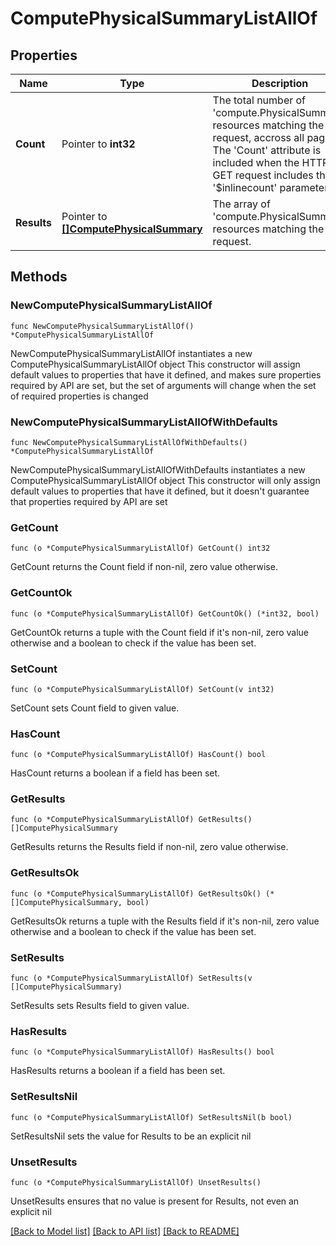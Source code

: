 # ComputePhysicalSummaryListAllOf

## Properties

Name | Type | Description | Notes
------------ | ------------- | ------------- | -------------
**Count** | Pointer to **int32** | The total number of &#39;compute.PhysicalSummary&#39; resources matching the request, accross all pages. The &#39;Count&#39; attribute is included when the HTTP GET request includes the &#39;$inlinecount&#39; parameter. | [optional] 
**Results** | Pointer to [**[]ComputePhysicalSummary**](compute.PhysicalSummary.md) | The array of &#39;compute.PhysicalSummary&#39; resources matching the request. | [optional] 

## Methods

### NewComputePhysicalSummaryListAllOf

`func NewComputePhysicalSummaryListAllOf() *ComputePhysicalSummaryListAllOf`

NewComputePhysicalSummaryListAllOf instantiates a new ComputePhysicalSummaryListAllOf object
This constructor will assign default values to properties that have it defined,
and makes sure properties required by API are set, but the set of arguments
will change when the set of required properties is changed

### NewComputePhysicalSummaryListAllOfWithDefaults

`func NewComputePhysicalSummaryListAllOfWithDefaults() *ComputePhysicalSummaryListAllOf`

NewComputePhysicalSummaryListAllOfWithDefaults instantiates a new ComputePhysicalSummaryListAllOf object
This constructor will only assign default values to properties that have it defined,
but it doesn't guarantee that properties required by API are set

### GetCount

`func (o *ComputePhysicalSummaryListAllOf) GetCount() int32`

GetCount returns the Count field if non-nil, zero value otherwise.

### GetCountOk

`func (o *ComputePhysicalSummaryListAllOf) GetCountOk() (*int32, bool)`

GetCountOk returns a tuple with the Count field if it's non-nil, zero value otherwise
and a boolean to check if the value has been set.

### SetCount

`func (o *ComputePhysicalSummaryListAllOf) SetCount(v int32)`

SetCount sets Count field to given value.

### HasCount

`func (o *ComputePhysicalSummaryListAllOf) HasCount() bool`

HasCount returns a boolean if a field has been set.

### GetResults

`func (o *ComputePhysicalSummaryListAllOf) GetResults() []ComputePhysicalSummary`

GetResults returns the Results field if non-nil, zero value otherwise.

### GetResultsOk

`func (o *ComputePhysicalSummaryListAllOf) GetResultsOk() (*[]ComputePhysicalSummary, bool)`

GetResultsOk returns a tuple with the Results field if it's non-nil, zero value otherwise
and a boolean to check if the value has been set.

### SetResults

`func (o *ComputePhysicalSummaryListAllOf) SetResults(v []ComputePhysicalSummary)`

SetResults sets Results field to given value.

### HasResults

`func (o *ComputePhysicalSummaryListAllOf) HasResults() bool`

HasResults returns a boolean if a field has been set.

### SetResultsNil

`func (o *ComputePhysicalSummaryListAllOf) SetResultsNil(b bool)`

 SetResultsNil sets the value for Results to be an explicit nil

### UnsetResults
`func (o *ComputePhysicalSummaryListAllOf) UnsetResults()`

UnsetResults ensures that no value is present for Results, not even an explicit nil

[[Back to Model list]](../README.md#documentation-for-models) [[Back to API list]](../README.md#documentation-for-api-endpoints) [[Back to README]](../README.md)


